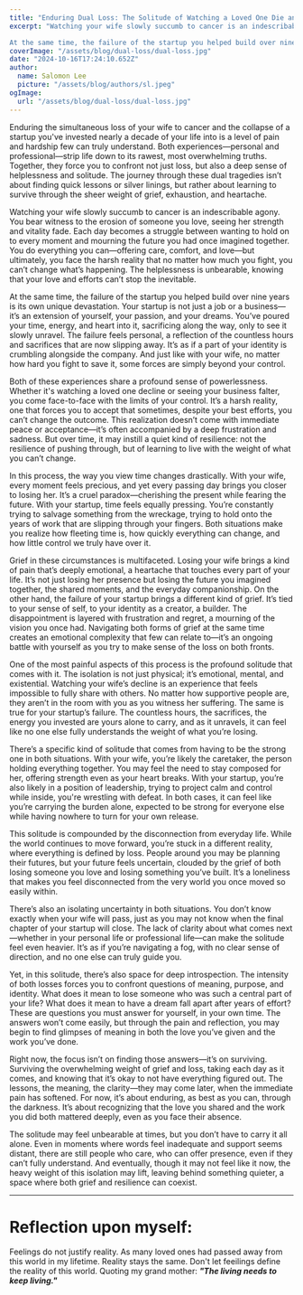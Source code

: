 ```yaml
---
title: "Enduring Dual Loss: The Solitude of Watching a Loved One Die and a Dream Unravel"
excerpt: "Watching your wife slowly succumb to cancer is an indescribable agony. You bear witness to the erosion of someone you love, seeing her strength and vitality fade. Each day becomes a struggle between wanting to hold on to every moment and mourning the future you had once imagined together. You do everything you can—offering care, comfort, and love—but ultimately, you face the harsh reality that no matter how much you fight, you can’t change what’s happening. The helplessness is unbearable, knowing that your love and efforts can’t stop the inevitable.

At the same time, the failure of the startup you helped build over nine years is its own unique devastation. Your startup is not just a job or a business—it’s an extension of yourself, your passion, and your dreams. You’ve poured your time, energy, and heart into it, sacrificing along the way, only to see it slowly unravel. The failure feels personal, a reflection of the countless hours and sacrifices that are now slipping away. It’s as if a part of your identity is crumbling alongside the company. And just like with your wife, no matter how hard you fight to save it, some forces are simply beyond your control."
coverImage: "/assets/blog/dual-loss/dual-loss.jpg"
date: "2024-10-16T17:24:10.652Z"
author:
  name: Salomon Lee
  picture: "/assets/blog/authors/sl.jpeg"
ogImage:
  url: "/assets/blog/dual-loss/dual-loss.jpg"
---
```


Enduring the simultaneous loss of your wife to cancer and the collapse of a startup you've invested nearly a decade of your life into is a level of pain and hardship few can truly understand. Both experiences—personal and professional—strip life down to its rawest, most overwhelming truths. Together, they force you to confront not just loss, but also a deep sense of helplessness and solitude. The journey through these dual tragedies isn’t about finding quick lessons or silver linings, but rather about learning to survive through the sheer weight of grief, exhaustion, and heartache.

Watching your wife slowly succumb to cancer is an indescribable agony. You bear witness to the erosion of someone you love, seeing her strength and vitality fade. Each day becomes a struggle between wanting to hold on to every moment and mourning the future you had once imagined together. You do everything you can—offering care, comfort, and love—but ultimately, you face the harsh reality that no matter how much you fight, you can’t change what’s happening. The helplessness is unbearable, knowing that your love and efforts can’t stop the inevitable.

At the same time, the failure of the startup you helped build over nine years is its own unique devastation. Your startup is not just a job or a business—it’s an extension of yourself, your passion, and your dreams. You’ve poured your time, energy, and heart into it, sacrificing along the way, only to see it slowly unravel. The failure feels personal, a reflection of the countless hours and sacrifices that are now slipping away. It’s as if a part of your identity is crumbling alongside the company. And just like with your wife, no matter how hard you fight to save it, some forces are simply beyond your control.

Both of these experiences share a profound sense of powerlessness. Whether it's watching a loved one decline or seeing your business falter, you come face-to-face with the limits of your control. It’s a harsh reality, one that forces you to accept that sometimes, despite your best efforts, you can’t change the outcome. This realization doesn’t come with immediate peace or acceptance—it’s often accompanied by a deep frustration and sadness. But over time, it may instill a quiet kind of resilience: not the resilience of pushing through, but of learning to live with the weight of what you can’t change.

In this process, the way you view time changes drastically. With your wife, every moment feels precious, and yet every passing day brings you closer to losing her. It’s a cruel paradox—cherishing the present while fearing the future. With your startup, time feels equally pressing. You’re constantly trying to salvage something from the wreckage, trying to hold onto the years of work that are slipping through your fingers. Both situations make you realize how fleeting time is, how quickly everything can change, and how little control we truly have over it.

Grief in these circumstances is multifaceted. Losing your wife brings a kind of pain that’s deeply emotional, a heartache that touches every part of your life. It’s not just losing her presence but losing the future you imagined together, the shared moments, and the everyday companionship. On the other hand, the failure of your startup brings a different kind of grief. It’s tied to your sense of self, to your identity as a creator, a builder. The disappointment is layered with frustration and regret, a mourning of the vision you once had. Navigating both forms of grief at the same time creates an emotional complexity that few can relate to—it’s an ongoing battle with yourself as you try to make sense of the loss on both fronts.

One of the most painful aspects of this process is the profound solitude that comes with it. The isolation is not just physical; it’s emotional, mental, and existential. Watching your wife’s decline is an experience that feels impossible to fully share with others. No matter how supportive people are, they aren’t in the room with you as you witness her suffering. The same is true for your startup’s failure. The countless hours, the sacrifices, the energy you invested are yours alone to carry, and as it unravels, it can feel like no one else fully understands the weight of what you’re losing.

There’s a specific kind of solitude that comes from having to be the strong one in both situations. With your wife, you’re likely the caretaker, the person holding everything together. You may feel the need to stay composed for her, offering strength even as your heart breaks. With your startup, you’re also likely in a position of leadership, trying to project calm and control while inside, you're wrestling with defeat. In both cases, it can feel like you’re carrying the burden alone, expected to be strong for everyone else while having nowhere to turn for your own release.

This solitude is compounded by the disconnection from everyday life. While the world continues to move forward, you’re stuck in a different reality, where everything is defined by loss. People around you may be planning their futures, but your future feels uncertain, clouded by the grief of both losing someone you love and losing something you’ve built. It’s a loneliness that makes you feel disconnected from the very world you once moved so easily within.

There’s also an isolating uncertainty in both situations. You don’t know exactly when your wife will pass, just as you may not know when the final chapter of your startup will close. The lack of clarity about what comes next—whether in your personal life or professional life—can make the solitude feel even heavier. It’s as if you’re navigating a fog, with no clear sense of direction, and no one else can truly guide you.

Yet, in this solitude, there’s also space for deep introspection. The intensity of both losses forces you to confront questions of meaning, purpose, and identity. What does it mean to lose someone who was such a central part of your life? What does it mean to have a dream fall apart after years of effort? These are questions you must answer for yourself, in your own time. The answers won’t come easily, but through the pain and reflection, you may begin to find glimpses of meaning in both the love you’ve given and the work you’ve done.

Right now, the focus isn’t on finding those answers—it’s on surviving. Surviving the overwhelming weight of grief and loss, taking each day as it comes, and knowing that it’s okay to not have everything figured out. The lessons, the meaning, the clarity—they may come later, when the immediate pain has softened. For now, it’s about enduring, as best as you can, through the darkness. It’s about recognizing that the love you shared and the work you did both mattered deeply, even as you face their absence.

The solitude may feel unbearable at times, but you don’t have to carry it all alone. Even in moments where words feel inadequate and support seems distant, there are still people who care, who can offer presence, even if they can’t fully understand. And eventually, though it may not feel like it now, the heavy weight of this isolation may lift, leaving behind something quieter, a space where both grief and resilience can coexist.

---

# Reflection upon myself:

Feelings do not justify reality. As many loved ones had passed away from this world in my lifetime. Reality stays the same. Don't let feeilings define the reality of this world. Quoting my grand mother: ***"The living needs to keep living."***

